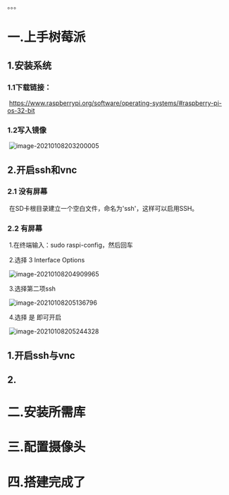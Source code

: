 。。。
# 一.上手树莓派
## 	1.安装系统

### 		1.1下载链接：

​					https://www.raspberrypi.org/software/operating-systems/#raspberry-pi-os-32-bit

### 1.2写入镜像

​				     ![image-20210108203200005](C:\Users\cyl\AppData\Roaming\Typora\typora-user-images\image-20210108203200005.png)

## 	2.开启ssh和vnc
### 		2.1 没有屏幕

​					在SD卡根目录建立一个空白文件，命名为'ssh'，这样可以启用SSH。

### 2.2 有屏幕

​					1.在终端输入：sudo raspi-config，然后回车

​					2.选择 3 Interface Options

​                  ![image-20210108204909965](C:\Users\cyl\AppData\Roaming\Typora\typora-user-images\image-20210108204909965.png)        

​					3.选择第二项ssh

​                   ![image-20210108205136796](C:\Users\cyl\AppData\Roaming\Typora\typora-user-images\image-20210108205136796.png)

​					4.选择 是 即可开启

​					![image-20210108205244328](C:\Users\cyl\AppData\Roaming\Typora\typora-user-images\image-20210108205244328.png)



## 1.开启ssh与vnc

## 2.
# 二.安装所需库
# 三.配置摄像头
# 四.搭建完成了
